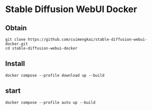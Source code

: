 # Stable Diffusion WebUI Docker

## Obtain
```
git clone https://github.com/cuimengkai/stable-diffusion-webui-docker.git
cd stable-diffusion-webui-docker
```

## Install
```
docker compose --profile download up --build
```

## start
```
docker compose --profile auto up --build

```